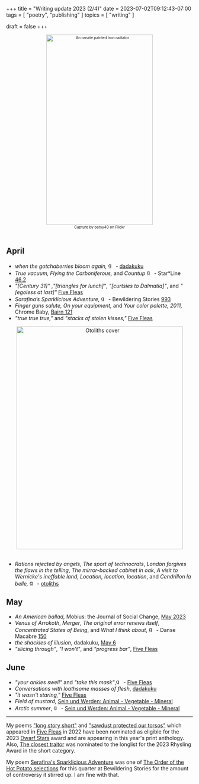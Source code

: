 +++
title = "Writing update 2023 (2/4)"
date = 2023-07-02T09:12:43-07:00
tags = [
  "poetry",
  "publishing"
]
topics = [
  "writing"
]

draft = false
+++
<div align="center" style="font-size:x-small"><img src="https://milkfish08.s3.amazonaws.com/photo/blog/25717988894_9c00e36684_k.jpg" width="288" height="512" alt="An ornate painted iron radiator" title="An ornate painted iron radiator" /><br />
Capture by oatsy40 on Flickr</div><br clear="all" />

## April

* *when the gotchaberries bloom again,* <img src="https://milkfish08.s3.amazonaws.com/photo/blog/award_star_gold_1.png" width=16 height=16 title="gold star" /> - [dadakuku](https://dadakuku.com/2023/04/02/when-the-gotchaberries-bloom-again/)
* *True vacuum,* *Flying the Carboniferous,* and *Countup* <img src="https://milkfish08.s3.amazonaws.com/photo/blog/award_star_gold_1.png" width=16 height=16 title="gold star" /> - Star*Line [46.2](https://sfpoetry.com/sl/issues/starline46.2.html)
* *"[Century 31]"* ,*"[triangles for lunch]"*, *"[curtsies to Dalmatia]"*, and *"[egoless at last]"* [Five Fleas](https://fivefleas.blogspot.com/2023/04/morning-of-april-3-2023.html)
* *Sarafina’s Sparklicious Adventure,* <img src="https://milkfish08.s3.amazonaws.com/photo/blog/award_star_gold_1.png" width=16 height=16 title="gold star" /> - Bewildering Stories [993](http://www.bewilderingstories.com/issue992/sarafina.html)
* *Finger guns salute, On your equipment,* and *Your color palette, 2011,* Chrome Baby, [Bairn 121](https://robindunn.com/bairn121.html)
* *"true true true,"* and *"stacks of stolen kisses,"* [Five Fleas](https://fivefleas.blogspot.com/2023/04/evening-of-april-22-2023.html)  
<div align="center"><img src="https://milkfish08.s3.amazonaws.com/photo/blog/20230524_094456.jpg" title="Otoliths cover" alt="Otoliths cover" width=449 height=600 /></div><br clear="all" />

* *Rations rejected by angels*, *The sport of technocrats*, *London forgives the flaws in the telling*, *The mirror-backed cabinet in oak*, *A visit to Wernicke's ineffable land*, *Location, location, location*, and *Cendrillon la belle,*  <img src="https://milkfish08.s3.amazonaws.com/photo/blog/award_star_gold_1.png" width=16 height=16 title="gold star" /> - [otoliths](https://the-otolith.blogspot.com/2023/03/richard-magahiz.html)

## May

* *An American ballad,* Mobius: the Journal of Social Change, [May 2023](https://mobiusmagazine.com/poetry/amballad.html)
* *Venus of Arrokoth*, *Merger*, *The original error renews itself*, *Concentrated States of Being*, and *What I think about*,  <img src="https://milkfish08.s3.amazonaws.com/photo/blog/award_star_gold_1.png" width=16 height=16 title="gold star" /> - Danse Macabre [150](https://dansemacabreonline.wixsite.com/neudm/richard-magahiz-150)
* *the shackles of illusion*, dadakuku, [May 6](https://dadakuku.com/2023/05/06/the-shackles-of-illusion/)
* *"slicing through"*, *"I won't"*, and *"progress bar"*, [Five Fleas](https://fivefleas.blogspot.com/2023/05/afternoon-on-may-15-2023.html)

## June

* *"your ankles swell"* and *"take this mask"*,<img src="https://milkfish08.s3.amazonaws.com/photo/blog/award_star_gold_1.png" width=16 height=16 title="gold star" /> -  [Five Fleas](https://fivefleas.blogspot.com/2023/06/afternoon-of-june-3-2023.html)
* *Conversations with loathsome masses of flesh*, [dadakuku](https://dadakuku.com/2023/06/10/conversations-with-loathsome-masses-of-flesh/)
* *"it wasn't staring,"* [Five Fleas](https://fivefleas.blogspot.com/2023/06/afternoon-of-june-23-2023.html)
* *Field of mustard*, [Sein und Werden: Animal - Vegetable - Mineral](http://www.kissthewitch.co.uk/seinundwerden/spring-summer23/page41.html) 
* *Arctic summer*, <img src="https://milkfish08.s3.amazonaws.com/photo/blog/award_star_gold_1.png" width=16 height=16 title="gold star" /> -  [Sein und Werden: Animal - Vegetable - Mineral](http://www.kissthewitch.co.uk/seinundwerden/spring-summer23/page14.html)


---

My poems ["long story short"](https://fivefleas.blogspot.com/2022/09/afternoon-of-september-21-2022.html) and ["sawdust protected our torsos"]((https://fivefleas.blogspot.com/2022/09/morning-of-september-23-2022.html)) which appeared in [Five Fleas](https://fivefleas.blogspot.com) in 2022 have been nominated as eligible for the 2023 [Dwarf Stars](https://www.sfpoetry.com/dwarfstars.html) award and are appearing in this year's print anthology. Also, [The closest traitor](https://mobiusmagazine.com/poetry/closestt.html) was nominated to the longlist for the 2023 Rhysling Award in the short category.

My poem [Serafina's Sparklicious Adventure](http://www.bewilderingstories.com/issue992/sarafina.html) was one of [The Order of the Hot Potato selections](http://www.bewilderingstories.com/anthologies/anthos2023/990-1001_antho.html) for this quarter at Bewildering Stories for the amount of controversy it stirred up. I am fine with that. 